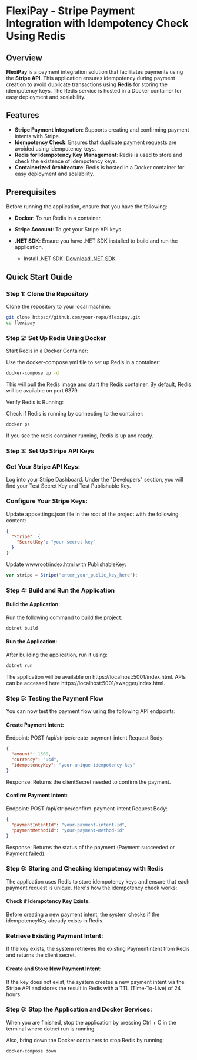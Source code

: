 # FlexiPay - Stripe Payment Integration with Idempotency Check Using Redis

## Overview

**FlexiPay** is a payment integration solution that facilitates payments using the **Stripe API**. This application ensures idempotency during payment creation to avoid duplicate transactions using **Redis** for storing the idempotency keys. The Redis service is hosted in a Docker container for easy deployment and scalability.

## Features

- **Stripe Payment Integration**: Supports creating and confirming payment intents with Stripe.
- **Idempotency Check**: Ensures that duplicate payment requests are avoided using idempotency keys.
- **Redis for Idempotency Key Management**: Redis is used to store and check the existence of idempotency keys.
- **Containerized Architecture**: Redis is hosted in a Docker container for easy deployment and scalability.

## Prerequisites

Before running the application, ensure that you have the following:

- **Docker**: To run Redis in a container.
- **Stripe Account**: To get your Stripe API keys.
- **.NET SDK**: Ensure you have .NET SDK installed to build and run the application.

  - Install .NET SDK: [Download .NET SDK](https://dotnet.microsoft.com/download)

## Quick Start Guide

### Step 1: Clone the Repository

Clone the repository to your local machine:

```bash
git clone https://github.com/your-repo/flexipay.git
cd flexipay
```

### Step 2: Set Up Redis Using Docker

Start Redis in a Docker Container:

Use the docker-compose.yml file to set up Redis in a container:

```bash
docker-compose up -d
```

This will pull the Redis image and start the Redis container. By default, Redis will be available on port 6379.

Verify Redis is Running:

Check if Redis is running by connecting to the container:

```bash
docker ps
```

If you see the redis container running, Redis is up and ready.

### Step 3: Set Up Stripe API Keys

### Get Your Stripe API Keys:

Log into your Stripe Dashboard.
Under the "Developers" section, you will find your Test Secret Key and Test Publishable Key.

### Configure Your Stripe Keys:

Update appsettings.json file in the root of the project with the following content:

```json
{
  "Stripe": {
    "SecretKey": "your-secret-key"
  }
}
```

Update wwwroot/index.html with PublishableKey:

```js
var stripe = Stripe("enter_your_public_key_here");
```

### Step 4: Build and Run the Application

#### Build the Application:

Run the following command to build the project:

```bash
dotnet build
```

#### Run the Application:

After building the application, run it using:

```bash
dotnet run
```

The application will be available on https://localhost:5001/index.html. APIs can be accessed here https://localhost:5001/swagger/index.html.

### Step 5: Testing the Payment Flow

You can now test the payment flow using the following API endpoints:

#### Create Payment Intent:

Endpoint: POST /api/stripe/create-payment-intent
Request Body:

```json
{
  "amount": 1500,
  "currency": "usd",
  "idempotencyKey": "your-unique-idempotency-key"
}
```

Response: Returns the clientSecret needed to confirm the payment.

#### Confirm Payment Intent:

Endpoint: POST /api/stripe/confirm-payment-intent
Request Body:

```json
{
  "paymentIntentId": "your-payment-intent-id",
  "paymentMethodId": "your-payment-method-id"
}
```

Response: Returns the status of the payment (Payment succeeded or Payment failed).

### Step 6: Storing and Checking Idempotency with Redis

The application uses Redis to store idempotency keys and ensure that each payment request is unique. Here's how the idempotency check works:

#### Check if Idempotency Key Exists:

Before creating a new payment intent, the system checks if the idempotencyKey already exists in Redis.

### Retrieve Existing Payment Intent:

If the key exists, the system retrieves the existing PaymentIntent from Redis and returns the client secret.

#### Create and Store New Payment Intent:

If the key does not exist, the system creates a new payment intent via the Stripe API and stores the result in Redis with a TTL (Time-To-Live) of 24 hours.

### Step 6: Stop the Application and Docker Services:

When you are finished, stop the application by pressing Ctrl + C in the terminal where dotnet run is running.

Also, bring down the Docker containers to stop Redis by running:

```bash
docker-compose down
```
